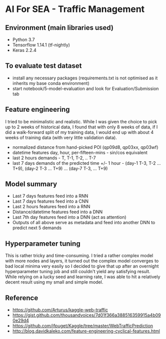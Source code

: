 # AI For SEA - Traffic Management

## Environment (main libraries used)
- Python 3.7
- Tensorflow 1.14.1 (tf-nightly)
- Keras 2.2.4

## To evaluate test dataset
- install any necessary packages (requirements.txt is not optimised as it inherits my base conda environment)
- start notebook/5-model-evaluation and look for Evaluation/Submission tab

## Feature engineering
I tried to be minimalistic and realistic. While I was given the choice to pick up to 2 weeks of historical data, I found that with only 8 weeks of data, if I did a walk-forward split of my training data, I would end up with about 4 weeks of training data (with very little validation data).
- normalized distance from hand-picked POI (qp09d8, qp03xx, qp03wf)
- datetime features day, hour, per-fifteen-mins - sin/cos equivalent
- last 2 hours demands - T, T-1, T-2, .. T-7
- last 7 days demands of the predicted time +/- 1 hour - (day-1 T-3, T-2 ... T+9), (day-2 T-3 ... T+9) ... (day-7 T-3, ... T+9)

## Model summary
- Last 7 days features feed into a RNN
- Last 7 days features feed into a CNN
- Last 2 hours features feed into a RNN
- Distance/datetime features feed into a DNN
- Last 7th day features feed into a DNN (act as attention)
- Outputs of all above serve as metadata and feed into another DNN to predict next 5 demands

## Hyperparameter tuning
This is rather tricky and time-consuming. I tried a rather complex model with more nodes and layers, it turned out the complex model converges to bad local minima very easily so I decided to give that up after an overnight hyperparameter tuning job and still couldn't yield any satisfying result. While relying on a lucky seed and learning rate, I was able to hit a relatively decent result using my small and simple model.

## Reference
- https://github.com/Arturus/kaggle-web-traffic
- https://gist.github.com/thousandvoices/7d01f366a388516359915a4b090e29d4
- https://github.com/jfpuget/Kaggle/tree/master/WebTrafficPrediction
- http://blog.davidkaleko.com/feature-engineering-cyclical-features.html

